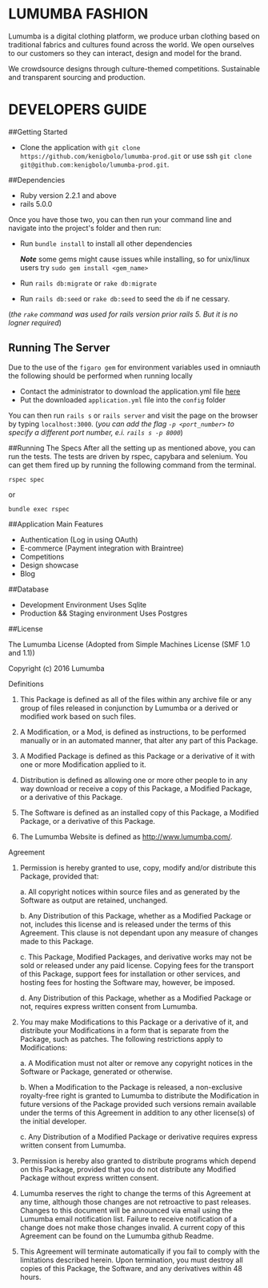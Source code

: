 # LUMUMBA FASHION

Lumumba is a digital clothing platform, we produce urban clothing based on traditional fabrics and cultures found across the world. We open ourselves to our customers so they can interact, design and model for the brand. 

We crowdsource designs through culture-themed competitions. Sustainable and transparent sourcing and production.

# DEVELOPERS GUIDE

##Getting Started

+ Clone the application with `git clone https://github.com/kenigbolo/lumumba-prod.git` or use ssh  `git clone git@github.com:kenigbolo/lumumba-prod.git`.

##Dependencies

* Ruby version 2.2.1 and above
* rails 5.0.0

Once you have those two, you can then run your command line and navigate into the project's folder and then run:

* Run `bundle install` to install all other dependencies
 

    ***Note*** some gems might cause issues while installing, so for unix/linux users try `sudo gem install <gem_name>`
* Run `rails db:migrate` or `rake db:migrate`
* Run `rails db:seed`  or `rake db:seed` to seed the `db` if ne cessary.

(*the `rake` command was used for rails version prior rails 5. But it is no logner required*)

## Running The Server

Due to the use of the `figaro gem` for environment variables used in omniauth the following should be performed when running locally

* Contact the administrator to download the application.yml file [here](www.facebook.com/kenigbolo.meyastephen)
* Put the downloaded `application.yml` file into the `config` folder

You can then run `rails s` or `rails server` and visit the page on the browser by typing `localhost:3000`. (*you can add the flag `-p <port_number>` to specify a different port number, e.i. `rails s -p 8000`*) 

##Running The Specs
After all the setting up as mentioned above, you can run the tests. The tests are driven by rspec, capybara and selenium. You can get them fired up by running the following command from the terminal.

  `rspec spec`

or

  `bundle exec rspec`

##Application Main Features

* Authentication (Log in using OAuth)
* E-commerce (Payment integration with Braintree)
* Competitions
* Design showcase
* Blog

##Database
* Development Environment
    Uses Sqlite
* Production && Staging environment
    Uses Postgres

##License

The Lumumba License (Adopted from Simple Machines License (SMF 1.0 and 1.1))

Copyright (c) 2016 Lumumba


Definitions

 1. This Package is defined as all of the files within any archive
    file or any group of files released in conjunction by Lumumba
    or a derived or modified work based on such files.

 2. A Modification, or a Mod, is defined as instructions, to be
    performed manually or in an automated manner, that alter any part
    of this Package.

 3. A Modified Package is defined as this Package or a derivative of
    it with one or more Modification applied to it.

 4. Distribution is defined as allowing one or more other people to in
    any way download or receive a copy of this Package, a Modified
    Package, or a derivative of this Package.

 5. The Software is defined as an installed copy of this Package, a
    Modified Package, or a derivative of this Package.

 6. The Lumumba Website is defined as
    http://www.lumumba.com/.

Agreement

 1. Permission is hereby granted to use, copy, modify and/or
    distribute this Package, provided that:

    a. All copyright notices within source files and as generated by
       the Software as output are retained, unchanged.

    b. Any Distribution of this Package, whether as a Modified Package
       or not, includes this license and is released under the terms
       of this Agreement. This clause is not dependant upon any
       measure of changes made to this Package.

    c. This Package, Modified Packages, and derivative works may not
       be sold or released under any paid license. Copying fees for
       the transport of this Package, support fees for installation or
       other services, and hosting fees for hosting the Software may,
       however, be imposed.

     d. Any Distribution of this Package, whether as a Modified
        Package or not, requires express written consent from Lumumba.

 2. You may make Modifications to this Package or a derivative of it,
    and distribute your Modifications in a form that is separate from
    the Package, such as patches. The following restrictions apply to
    Modifications:

     a. A Modification must not alter or remove any copyright notices
        in the Software or Package, generated or otherwise.

     b. When a Modification to the Package is released, a
        non-exclusive royalty-free right is granted to Lumumba
        to distribute the Modification in future versions of the
        Package provided such versions remain available under the
        terms of this Agreement in addition to any other license(s) of
        the initial developer.

     c. Any Distribution of a Modified Package or derivative requires
        express written consent from Lumumba.

 3. Permission is hereby also granted to distribute programs which
    depend on this Package, provided that you do not distribute any
    Modified Package without express written consent.


 4. Lumumba reserves the right to change the terms of this
    Agreement at any time, although those changes are not retroactive
    to past releases. Changes to this document will be announced via
    email using the Lumumba email notification list. Failure
    to receive notification of a change does not make those changes
    invalid. A current copy of this Agreement can be found on the
    Lumumba github Readme.

 5. This Agreement will terminate automatically if you fail to comply
    with the limitations described herein. Upon termination, you must
    destroy all copies of this Package, the Software, and any
    derivatives within 48 hours.
